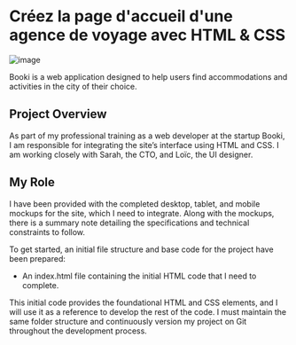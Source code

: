# Créez la page d'accueil d'une agence de voyage avec HTML & CSS

![image](https://github.com/Arno37/BOOKI/assets/140819974/dc7e8f42-bab2-4fcb-b95e-d62c0b873e22)

Booki is a web application designed to help users find accommodations and activities in the city of their choice.

## Project Overview

As part of my professional training as a web developer at the startup Booki, I am responsible for integrating the site’s interface using HTML and CSS. I am working closely with Sarah, the CTO, and Loïc, the UI designer.

## My Role

I have been provided with the completed desktop, tablet, and mobile mockups for the site, which I need to integrate. Along with the mockups, there is a summary note detailing the specifications and technical constraints to follow.

To get started, an initial file structure and base code for the project have been prepared:

- An index.html file containing the initial HTML code that I need to complete.

This initial code provides the foundational HTML and CSS elements, and I will use it as a reference to develop the rest of the code. I must maintain the same folder structure and continuously version my project on Git throughout the development process.
